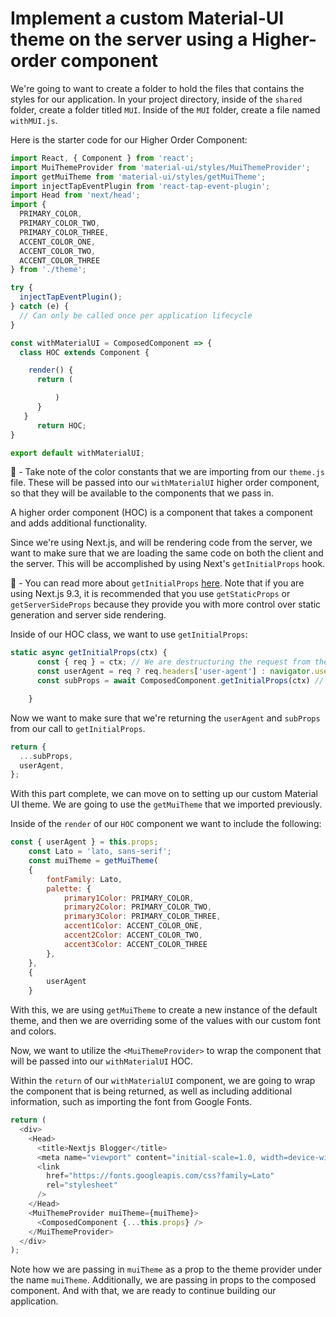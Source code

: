 # Implement a custom Material-UI theme on the server using a Higher-order component

We're going to want to create a folder to hold the files that contains the styles for our application. In your project directory, inside of the `shared` folder, create a folder titled `MUI`. Inside of the `MUI` folder, create a file named `withMUI.js`.

Here is the starter code for our Higher Order Component:

```js
import React, { Component } from 'react';
import MuiThemeProvider from 'material-ui/styles/MuiThemeProvider';
import getMuiTheme from 'material-ui/styles/getMuiTheme';
import injectTapEventPlugin from 'react-tap-event-plugin';
import Head from 'next/head';
import {
  PRIMARY_COLOR,
  PRIMARY_COLOR_TWO,
  PRIMARY_COLOR_THREE,
  ACCENT_COLOR_ONE,
  ACCENT_COLOR_TWO,
  ACCENT_COLOR_THREE
} from './theme';

try {
  injectTapEventPlugin();
} catch (e) {
  // Can only be called once per application lifecycle
}

const withMaterialUI = ComposedComponent => {
  class HOC extends Component {

    render() {
      return (

          )
      }
   }
      return HOC;
}

export default withMaterialUI;
```

🧩 - Take note of the color constants that we are importing from our `theme.js` file. These will be passed into our `withMaterialUI` higher order component, so that they will be available to the components that we pass in.

A higher order component (HOC) is a component that takes a component and adds additional functionality.

Since we're using Next.js, and will be rendering code from the server, we want to make sure that we are loading the same code on both the client and the server. This will be accomplished by using Next's `getInitialProps` hook.

📝 - You can read more about `getInitialProps` [here](https://nextjs.org/docs/api-reference/data-fetching/getInitialProps). Note that if you are using Next.js 9.3, it is recommended that you use `getStaticProps` or `getServerSideProps` because they provide you with more control over static generation and server side rendering.

Inside of our HOC class, we want to use `getInitialProps`:

```javascript
static async getInitialProps(ctx) {
      const { req } = ctx; // We are destructuring the request from the context object.
      const userAgent = req ? req.headers['user-agent'] : navigator.userAgent; // Here we're using a ternary expression to assign a value to userAgent depending on whether the request is coming from the client or the server.
      const subProps = await ComposedComponent.getInitialProps(ctx) // Defining a subProps constant will allow us to use getInitialProps with the component that we're passing into withMaterialUI

    }
```

Now we want to make sure that we're returning the `userAgent` and `subProps` from our call to `getInitialProps`.

```js
return {
  ...subProps,
  userAgent,
};
```

With this part complete, we can move on to setting up our custom Material UI theme. We are going to use the `getMuiTheme` that we imported previously.

Inside of the `render` of our `HOC` component we want to include the following:

```js
const { userAgent } = this.props;
    const Lato = 'lato, sans-serif';
    const muiTheme = getMuiTheme(
    {
        fontFamily: Lato,
        palette: {
            primary1Color: PRIMARY_COLOR,
            primary2Color: PRIMARY_COLOR_TWO,
            primary3Color: PRIMARY_COLOR_THREE,
            accent1Color: ACCENT_COLOR_ONE,
            accent2Color: ACCENT_COLOR_TWO,
            accent3Color: ACCENT_COLOR_THREE
        },
    },
    {
        userAgent
    }
```

With this, we are using `getMuiTheme` to create a new instance of the default theme, and then we are overriding some of the values with our custom font and colors.

Now, we want to utilize the `<MuiThemeProvider>` to wrap the component that will be passed into our `withMaterialUI` HOC.

Within the `return` of our `withMaterialUI` component, we are going to wrap the component that is being returned, as well as including additional information, such as importing the font from Google Fonts.

```js
return (
  <div>
    <Head>
      <title>Nextjs Blogger</title>
      <meta name="viewport" content="initial-scale=1.0, width=device-width" />
      <link
        href="https://fonts.googleapis.com/css?family=Lato"
        rel="stylesheet"
      />
    </Head>
    <MuiThemeProvider muiTheme={muiTheme}>
      <ComposedComponent {...this.props} />
    </MuiThemeProvider>
  </div>
);
```

Note how we are passing in `muiTheme` as a prop to the theme provider under the name `muiTheme`. Additionally, we are passing in props to the composed component. And with that, we are ready to continue building our application.
